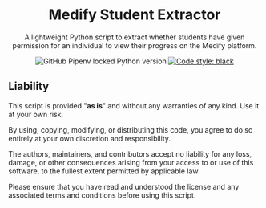 <h1 align="center">Medify Student Extractor</h1>

<p align="center">A lightweight Python script to extract whether students have given permission for an individual to view their progress on the Medify platform.</p>
<p align="center">
<img alt="GitHub Pipenv locked Python version" src="https://img.shields.io/github/pipenv/locked/python-version/nelsonfernandesserrao/MedifyExtracter"> 
<a href="https://github.com/psf/black"><img alt="Code style: black" src="https://img.shields.io/badge/code%20style-black-000000.svg"></a>
</p>

## Liability
This script is provided "**as is**" and without any warranties of any kind. Use it at your own risk. 

By using, copying, modifying, or distributing this code, you agree to do so entirely at your own discretion and responsibility. 

The authors, maintainers, and contributors accept no liability for any loss, damage, or other consequences arising from your access to or use of this software, to the fullest extent permitted by applicable law. 

Please ensure that you have read and understood the license and any associated terms and conditions before using this script.
